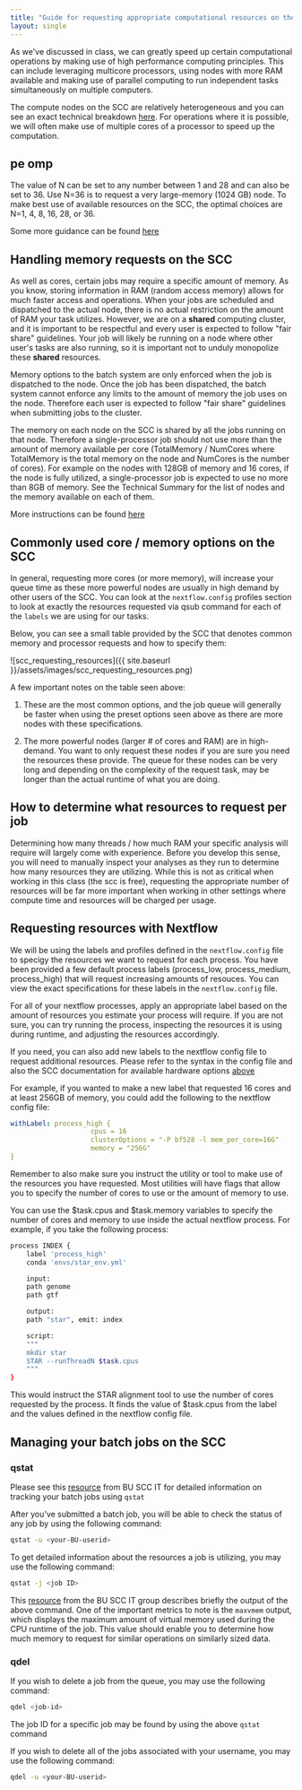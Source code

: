 ```yaml
---
title: "Guide for requesting appropriate computational resources on the SCC"
layout: single
---
```



As we've discussed in class, we can greatly speed up certain computational
operations by making use of high performance computing principles. This can
include leveraging multicore processors, using nodes with more RAM available and
making use of parallel computing to run independent tasks simultaneously on
multiple computers.

The compute nodes on the SCC are relatively heterogeneous and you can see an
exact technical breakdown [here](https://www.bu.edu/tech/support/research/computing-resources/tech-summary/). For operations where it is possible, we will
often make use of multiple cores of a processor to speed up the computation.


## pe omp

The value of N can be set to any number between 1 and 28 and can
also be set to 36. Use N=36 is to request a very large-memory (1024 GB) node. To
make best use of available resources on the SCC, the optimal choices are N=1, 4,
8, 16, 28, or 36.

Some more guidance can be found [here](https://www.bu.edu/tech/support/research/system-usage/running-jobs/parallel-batch/#pe)

## Handling memory requests on the SCC

As well as cores, certain jobs may require a specific amount of memory. As you
know, storing information in RAM (random access memory) allows for much faster
access and operations. When your jobs are scheduled and dispatched to the actual
node, there is no actual restriction on the amount of RAM your task utilizes.
However, we are on a **shared** computing cluster, and it is important to be
respectful and every user is expected to follow "fair share" guidelines. Your
job will likely be running on a node where other user's tasks are also running,
so it is important not to unduly monopolize these **shared** resources.

Memory options to the batch system are only enforced when the job is dispatched
to the node. Once the job has been dispatched, the batch system cannot enforce
any limits to the amount of memory the job uses on the node. Therefore each user
is expected to follow "fair share" guidelines when submitting jobs to the
cluster.

The memory on each node on the SCC is shared by all the jobs running on that
node. Therefore a single-processor job should not use more than the amount of
memory available per core (TotalMemory / NumCores where TotalMemory is the total
memory on the node and NumCores is the number of cores). For example on the
nodes with 128GB of memory and 16 cores, if the node is fully utilized, a
single-processor job is expected to use no more than 8GB of memory. See the
Technical Summary for the list of nodes and the memory available on each of
them.

More instructions can be found [here](https://www.bu.edu/tech/support/research/system-usage/running-jobs/resources-jobs/#memory)

## Commonly used core / memory options on the SCC

In general, requesting more cores (or more memory), will increase your queue
time as these more powerful nodes are usually in high demand by other users of
the SCC. You can look at the `nextflow.config` profiles section to look at
exactly the resources requested via qsub command for each of the `labels` we are
using for our tasks.

Below, you can see a small table provided by the SCC that denotes common memory
and processor requests and how to specify them: 

![scc_requesting_resources]({{ site.baseurl }}/assets/images/scc_requesting_resources.png)  

A few important notes on the table seen above:

  1. These are the most common options, and the job queue will generally be
  faster when using the preset options seen above as there are more nodes with 
  these specifications.
  
  2. The more powerful nodes (larger # of cores and RAM) are in high-demand. You
  want to only request these nodes if you are sure you need the resources these
  provide. The queue for these nodes can be very long and depending on the complexity
  of the request task, may be longer than the actual runtime of what you are doing. 

## How to determine what resources to request per job

Determining how many threads / how much RAM your specific analysis will require
will largely come with experience. Before you develop this sense, you will need
to manually inspect your analyses as they run to determine how many resources
they are utilizing. While this is not as critical when working in this class (the
scc is free), requesting the appropriate number of resources will be far more
important when working in other settings where compute time and resources will
be charged per usage. 

## Requesting resources with Nextflow

We will be using the labels and profiles defined in the `nextflow.config` file to 
specigy the resources we want to request for each process. You have been provided
a few default process labels (process_low, process_medium, process_high) that will 
request increasing amounts of resouces. You can view the exact specifications for 
these labels in the `nextflow.config` file. 

For all of your nextflow processes, apply an appropriate label based on the amount
of resources you estimate your process will require. If you are not sure, you can
try running the process, inspecting the resources it is using during runtime, and
adjusting the resources accordingly. 

If you need, you can also add new labels to the nextflow config file to request
additional resources. Please refer to the syntax in the config file and also the SCC 
documentation for available hardware options [above](#commonly-used-core-memory-options-on-the-scc)

For example, if you wanted to make a new label that requested 16 cores and at least 256GB
of memory, you could add the following to the nextflow config file:

```yml
withLabel: process_high {
                    cpus = 16
                    clusterOptions = "-P bf528 -l mem_per_core=16G"
                    memory = "256G"
}
``` 

Remember to also make sure you instruct the utility or tool to make use of the
resources you have requested. Most utilities will have flags that allow you to 
specify the number of cores to use or the amount of memory to use.

You can use the $task.cpus and $task.memory variables to specify the number of cores and 
memory to use inside the actual nextflow process. For example, if you take the following
process:

```bash
process INDEX {
    label 'process_high'
    conda 'envs/star_env.yml'

    input:
    path genome
    path gtf

    output:
    path "star", emit: index

    script:
    """
    mkdir star
    STAR --runThreadN $task.cpus
    """
}
```

This would instruct the STAR alignment tool to use the number of cores requested by the process. It
finds the value of $task.cpus from the label and the values defined in the nextflow config file.

## Managing your batch jobs on the SCC
 
### qstat

Please see this [resource](https://www.bu.edu/tech/support/research/system-usage/running-jobs/tracking-jobs/) from BU SCC IT for detailed information on tracking
your batch jobs using `qstat`

After you've submitted a batch job, you will be able to check the status of any
job by using the following command:

```bash
qstat -u <your-BU-userid>
```

To get detailed information about the resources a job is utilizing, you may use
the following command:

```bash
qstat -j <job ID>
```

This [resource](https://www.bu.edu/tech/support/research/system-usage/running-jobs/allocating-memory-for-your-job/)
from the BU SCC IT group describes briefly the output of the above command. One
of the important metrics to note is the `maxvmem` output, which displays the
maximum amount of virtual memory used during the CPU runtime of the job. This
value should enable you to determine how much memory to request for similar
operations on similarly sized data. 

### qdel

If you wish to delete a job from the queue, you may use the following command:

```bash
qdel <job-id>
```

The job ID for a specific job may be found by using the above `qstat` command

If you wish to delete all of the jobs associated with your username, you may
use the following command:

```bash
qdel -u <your-BU-userid>
```